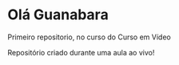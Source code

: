 # Olá Guanabara
 Primeiro repositorio, no curso do Curso em Vídeo

 Repositório criado durante uma aula ao vivo!
